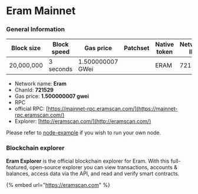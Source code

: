 # Eram Mainnet

### General Information

| Block size | Block speed | Gas price           | Patchset | Native token | Network ID |
| ---------- | ----------- | ------------------- | -------- | ------------ | ---------- |
| 20,000,000 | 3 seconds   | 1.500000007 GWei    |          | ERAM         |         721529|

* Network name: **Eram**
* ChanId: **721529**
* Gas price: **1.500000007 gwei**
* RPC
* official RPC: [https://mainnet-rpc.eramscan.com/](https://mainnet-rpc.eramscan.com/)​
* Explorer: [http://eramscan.com/](http://eramscan.com/)​

Please refer to [node-example](https://github.com/eramsmartchain/CoinNetwork/tree/master/node-example) if you wish to run your own node.

### Blockchain explorer

**Eram Explorer** is the official blockchain explorer for Eram. With this full-featured, open-source explorer you can view transactions, accounts & balances, access data via the API, and read and verify smart contracts.

{% embed url="https://eramscan.com" %}

###
